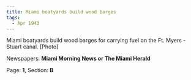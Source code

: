 ```yaml
---  
title: Miami boatyards build wood barges  
tags:  
  - Apr 1943  
---  
```

  
Miami boatyards build wood barges for carrying fuel on the Ft. Myers - Stuart canal. [Photo]  
  
Newspapers: **Miami Morning News or The Miami Herald**  
  
Page: **1**, Section: **B** 
